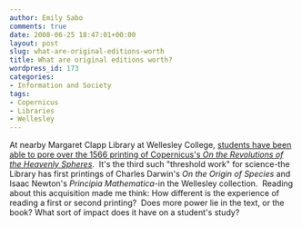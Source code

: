 ```yaml
---
author: Emily Sabo
comments: true
date: 2008-06-25 18:47:01+00:00
layout: post
slug: what-are-original-editions-worth
title: What are original editions worth?
wordpress_id: 173
categories:
- Information and Society
tags:
- Copernicus
- Libraries
- Wellesley
---
```


At nearby Margaret Clapp Library at Wellesley College, [students have been able to pore over the 1566 printing of Copernicus's _On the Revolutions of the Heavenly Spheres_](http://www.boston.com/news/education/higher/articles/2008/06/17/wellesley_college_acquires_copernicuss_masterpiece/).  It's the third such "threshold work" for science-the Library has first printings of Charles Darwin's _On the Origin of Species_ and Isaac Newton's _Principia Mathematica_-in the Wellesley collection.  Reading about this acquisition made me think: How different is the experience of reading a first or second printing?  Does more power lie in the text, or the book? What sort of impact does it have on a student's study? 
